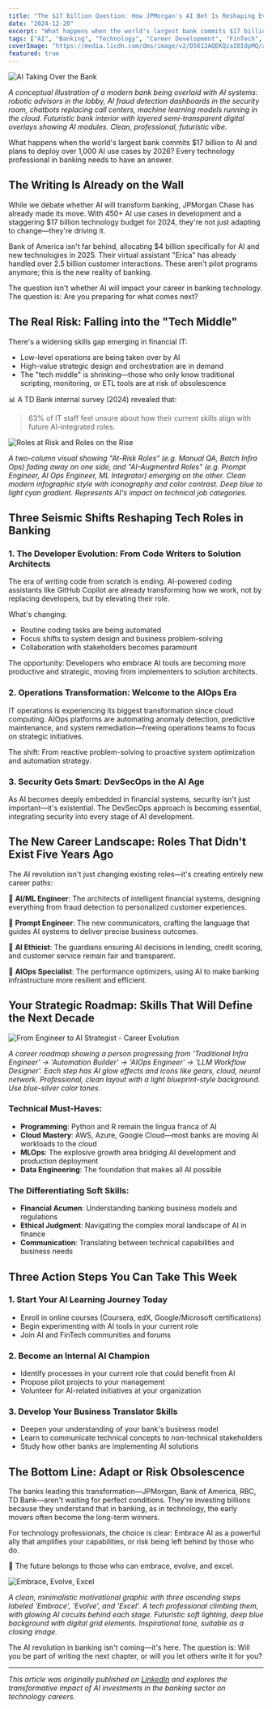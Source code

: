 ```yaml
---
title: "The $17 Billion Question: How JPMorgan's AI Bet Is Reshaping Every Tech Career in Banking"
date: "2024-12-20"
excerpt: "What happens when the world's largest bank commits $17 billion to AI and plans to deploy over 1,000 AI use cases by 2026? Every technology professional in banking needs to have an answer."
tags: ["AI", "Banking", "Technology", "Career Development", "FinTech", "Digital Transformation"]
coverImage: "https://media.licdn.com/dms/image/v2/D5612AQEKQzaI0IdpMQ/article-cover_image-shrink_720_1280/B56ZfR81rYHQAQ-/0/1751574082688?e=2147483647&v=beta&t=ppgvDIs119Bwt4pzXQENU-byOXRjWbzwqs2W7bdP0nc"
featured: true
---
```


![AI Taking Over the Bank](https://media.licdn.com/dms/image/v2/D5612AQHPkJDRLpC7tQ/article-inline_image-shrink_400_744/B56ZfSBHhcGQAY-/0/1751575201091?e=2147483647&v=beta&t=-SCZl6pnY5bCOqel5ZzEQxpK8SmmAhNfd7VQXqltiSU)

*A conceptual illustration of a modern bank being overlaid with AI systems: robotic advisors in the lobby, AI fraud detection dashboards in the security room, chatbots replacing call centers, machine learning models running in the cloud. Futuristic bank interior with layered semi-transparent digital overlays showing AI modules. Clean, professional, futuristic vibe.*

What happens when the world's largest bank commits $17 billion to AI and plans to deploy over 1,000 AI use cases by 2026? Every technology professional in banking needs to have an answer.

## The Writing Is Already on the Wall

While we debate whether AI will transform banking, JPMorgan Chase has already made its move. With 450+ AI use cases in development and a staggering $17 billion technology budget for 2024, they're not just adapting to change—they're driving it.

Bank of America isn't far behind, allocating $4 billion specifically for AI and new technologies in 2025. Their virtual assistant "Erica" has already handled over 2.5 billion customer interactions. These aren't pilot programs anymore; this is the new reality of banking.

The question isn't whether AI will impact your career in banking technology. The question is: Are you preparing for what comes next?

## The Real Risk: Falling into the "Tech Middle"

There's a widening skills gap emerging in financial IT:

- Low-level operations are being taken over by AI
- High-value strategic design and orchestration are in demand
- The "tech middle" is shrinking—those who only know traditional scripting, monitoring, or ETL tools are at risk of obsolescence

📊 A TD Bank internal survey (2024) revealed that:

> 63% of IT staff feel unsure about how their current skills align with future AI-integrated roles.

![Roles at Risk and Roles on the Rise](https://media.licdn.com/dms/image/v2/D5612AQEzZEPlYvbyHQ/article-inline_image-shrink_400_744/B56ZfSCIlMHEAc-/0/1751575471062?e=2147483647&v=beta&t=oTsBA9G7gvxipZftQLLtkka2ecqLW6ENHfkvC4_frvE)

*A two-column visual showing "At-Risk Roles" (e.g. Manual QA, Batch Infra Ops) fading away on one side, and "AI-Augmented Roles" (e.g. Prompt Engineer, AI Ops Engineer, ML Integrator) emerging on the other. Clean modern infographic style with iconography and color contrast. Deep blue to light cyan gradient. Represents AI's impact on technical job categories.*

## Three Seismic Shifts Reshaping Tech Roles in Banking

### 1. The Developer Evolution: From Code Writers to Solution Architects

The era of writing code from scratch is ending. AI-powered coding assistants like GitHub Copilot are already transforming how we work, not by replacing developers, but by elevating their role.

What's changing:

- Routine coding tasks are being automated
- Focus shifts to system design and business problem-solving
- Collaboration with stakeholders becomes paramount

The opportunity: Developers who embrace AI tools are becoming more productive and strategic, moving from implementers to solution architects.

### 2. Operations Transformation: Welcome to the AIOps Era

IT operations is experiencing its biggest transformation since cloud computing. AIOps platforms are automating anomaly detection, predictive maintenance, and system remediation—freeing operations teams to focus on strategic initiatives.

The shift: From reactive problem-solving to proactive system optimization and automation strategy.

### 3. Security Gets Smart: DevSecOps in the AI Age

As AI becomes deeply embedded in financial systems, security isn't just important—it's existential. The DevSecOps approach is becoming essential, integrating security into every stage of AI development.

## The New Career Landscape: Roles That Didn't Exist Five Years Ago

The AI revolution isn't just changing existing roles—it's creating entirely new career paths:

🎯 **AI/ML Engineer**: The architects of intelligent financial systems, designing everything from fraud detection to personalized customer experiences.

🎯 **Prompt Engineer**: The new communicators, crafting the language that guides AI systems to deliver precise business outcomes.

🎯 **AI Ethicist**: The guardians ensuring AI decisions in lending, credit scoring, and customer service remain fair and transparent.

🎯 **AIOps Specialist**: The performance optimizers, using AI to make banking infrastructure more resilient and efficient.

## Your Strategic Roadmap: Skills That Will Define the Next Decade

![From Engineer to AI Strategist - Career Evolution](https://media.licdn.com/dms/image/v2/D5612AQFJOsqeAGIr9g/article-inline_image-shrink_400_744/B56ZfSCkLBH8AY-/0/1751575581158?e=2147483647&v=beta&t=WWg-AQwqRbuzMz4R6f7Hq7j5qukWfeYMIIdPCviUpiw)

*A career roadmap showing a person progressing from 'Traditional Infra Engineer' → 'Automation Builder' → 'AIOps Engineer' → 'LLM Workflow Designer'. Each step has AI glow effects and icons like gears, cloud, neural network. Professional, clean layout with a light blueprint-style background. Use blue-silver color tones.*

### Technical Must-Haves:

- **Programming**: Python and R remain the lingua franca of AI
- **Cloud Mastery**: AWS, Azure, Google Cloud—most banks are moving AI workloads to the cloud
- **MLOps**: The explosive growth area bridging AI development and production deployment
- **Data Engineering**: The foundation that makes all AI possible

### The Differentiating Soft Skills:

- **Financial Acumen**: Understanding banking business models and regulations
- **Ethical Judgment**: Navigating the complex moral landscape of AI in finance
- **Communication**: Translating between technical capabilities and business needs

## Three Action Steps You Can Take This Week

### 1. Start Your AI Learning Journey Today

- Enroll in online courses (Coursera, edX, Google/Microsoft certifications)
- Begin experimenting with AI tools in your current role
- Join AI and FinTech communities and forums

### 2. Become an Internal AI Champion

- Identify processes in your current role that could benefit from AI
- Propose pilot projects to your management
- Volunteer for AI-related initiatives at your organization

### 3. Develop Your Business Translator Skills

- Deepen your understanding of your bank's business model
- Learn to communicate technical concepts to non-technical stakeholders
- Study how other banks are implementing AI solutions

## The Bottom Line: Adapt or Risk Obsolescence

The banks leading this transformation—JPMorgan, Bank of America, RBC, TD Bank—aren't waiting for perfect conditions. They're investing billions because they understand that in banking, as in technology, the early movers often become the long-term winners.

For technology professionals, the choice is clear: Embrace AI as a powerful ally that amplifies your capabilities, or risk being left behind by those who do.

🧭 The future belongs to those who can embrace, evolve, and excel.

![Embrace, Evolve, Excel](https://media.licdn.com/dms/image/v2/D5612AQHqmTrMEnInCg/article-inline_image-shrink_1000_1488/B56ZfSDOgdG0AU-/0/1751575755394?e=2147483647&v=beta&t=CwMGOs8rsIqp2VdrwsxZqA41had31oh9opnUUHQ5IbU)

*A clean, minimalistic motivational graphic with three ascending steps labeled 'Embrace', 'Evolve', and 'Excel'. A tech professional climbing them, with glowing AI circuits behind each stage. Futuristic soft lighting, deep blue background with digital grid elements. Inspirational tone, suitable as a closing image.*

The AI revolution in banking isn't coming—it's here. The question is: Will you be part of writing the next chapter, or will you let others write it for you?

---

*This article was originally published on [LinkedIn](https://www.linkedin.com/pulse/17-billion-question-how-jpmorgans-ai-bet-reshaping-every-herman-teng-ysd8c?trk=public_post_feed-article-content) and explores the transformative impact of AI investments in the banking sector on technology careers.* 